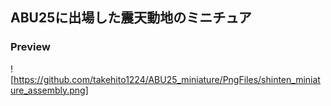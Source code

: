 ## ABU25に出場した震天動地のミニチュア

### Preview
![https://github.com/takehito1224/ABU25_miniature/PngFiles/shinten_miniature_assembly.png]

